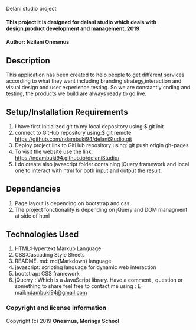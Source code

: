 Delani studio project
#### This project it is designed for delani studio which deals with design,product development and management, 2019
####  **Author: Nzilani Onesmus**
## Description
This application has been created to help people to get different services according to what they want including branding strategy,interaction and visual design and user experience testing. So we are constantly coding and testing, the products we build are always ready to go live.
## Setup/Installation Requirements
1. I have first initialized git to my local depository using:$ git init
2. connect to GitHub repository using:$ git remote https://github.com/ndambuki94/delaniStudio.git
3. Deploy project link to GitHub repository using: git push origin gh-pages
4. To visit the website use the link: https://ndambuki94.github.io/delaniStudio/
5. I do create also javascript folder containing jQuery framework and local one to interact with html for both input and output the result.
## Dependancies
1. Page layout is depending on bootstrap and css
2. The project fonctionality is depending on jQuery and DOM managment at side of html 
## Technologies Used
1. HTML:Hypertext Markup Language
2. CSS:Cascading Style Sheets
3. README. md: md(Markdown) language
4. javascript: scripting language for dynamic web interaction
5. bootstrap: CSS framework
6. jQuerry : Which is a JavaScript library.
Have a comment , question or something to share  feel free to contact me using : E-mail:ndambuki94@gmail.com
### Copyright and license information
Copyright (c) 2019 **Onesmus, Moringa School** 
